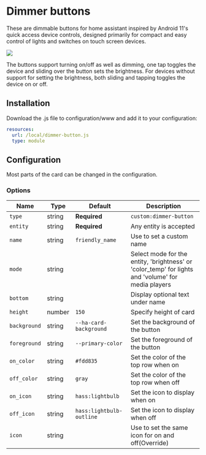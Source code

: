 # Dimmer buttons
These are dimmable buttons for home assistant inspired by Android 11's quick access device controls, designed primarily for compact and easy control of lights and switches on touch screen devices.

![](preview.gif)

The buttons support turning on/off as well as dimming, one tap toggles the device and sliding over the button sets the brightness. For devices without support for setting the brightness, both sliding and tapping toggles the device on or off.

## Installation

Download the .js file to configuration/www and add it to your configuration:

```yaml
resources:
  url: /local/dimmer-button.js
  type: module
```
## Configuration

Most parts of the card can be changed in the configuration.

### Options

| Name       | Type   | Default                    | Description                                                               |
|------------|--------|----------------------------|---------------------------------------------------------------------------|
| `type`       | string | **Required**             | `custom:dimmer-button`                                                    |
| `entity`     | string | **Required**             | Any entity is accepted |
| `name`       | string | `friendly_name`          | Use to set a custom name                                                  |
| `mode`       | string |                          | Select mode for the entity, 'brightness' or 'color_temp' for lights and 'volume' for media players|
| `bottom`     | string |                          | Display optional text under name                                          |
| `height`     | number | `150`                    | Specify height of card                                                    |
| `background` | string | `--ha-card-background`   | Set the background of the button                                          |
| `foreground` | string | `--primary-color`        | Set the foreground of the button                                          |
| `on_color`   | string | `#fdd835`                | Set the color of the top row when on                                      |
| `off_color`  | string | `gray`                   | Set the color of the top row when off                                     |
| `on_icon`    | string | `hass:lightbulb`         | Set the icon to display when on                                           |
| `off_icon`   | string | `hass:lightbulb-outline` | Set the icon to display when off                                          |
| `icon`       | string |                          | Use to set the same icon for on and off(Override)                         |

